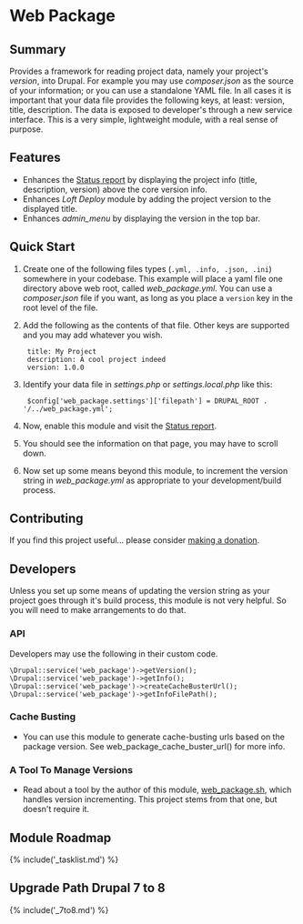 # Web Package

## Summary

Provides a framework for reading project data, namely your project's _version_, into Drupal.  For example you may use _composer.json_ as the source of your information; or you can use a standalone YAML file.  In all cases it is important that your data file provides the following keys, at least: version, title, description.  The data is exposed to developer's through a new service interface.  This is a very simple, lightweight module, with a real sense of purpose.

## Features

* Enhances the [Status report](/admin/reports/status) by displaying the project info (title, description, version) above the core version info.
* Enhances _Loft Deploy_ module by adding the project version to the displayed title.
* Enhances _admin_menu_ by displaying the version in the top bar.

## Quick Start

1. Create one of the following files types (`.yml, .info, .json, .ini`) somewhere in your codebase.  This example will place a yaml file one directory above web root, called _web_package.yml_.  You can use a _composer.json_ file if you want, as long as you place a `version` key in the root level of the file.
1. Add the following as the contents of that file.  Other keys are supported and you may add whatever you wish.

        title: My Project
        description: A cool project indeed
        version: 1.0.0
        
1. Identify your data file in _settings.php_ or _settings.local.php_ like this:

        $config['web_package.settings']['filepath'] = DRUPAL_ROOT . '/../web_package.yml';
                
1. Now, enable this module and visit the [Status report](/admin/reports/status).
1. You should see the information on that page, you may have to scroll down.
1. Now set up some means beyond this module, to increment the version string in _web_package.yml_ as appropriate to your development/build process.

## Contributing

If you find this project useful... please consider [making a donation](https://www.paypal.com/cgi-bin/webscr?cmd=_s-xclick&hosted_button_id=4E5KZHDQCEUV8&item_name=Gratitude%20for%20aklump%2Fweb_package).

## Developers

Unless you set up some means of updating the version string as your project goes through it's build process, this module is not very helpful.  So you will need to make arrangements to do that.

### API

Developers may use the following in their custom code.

    \Drupal::service('web_package')->getVersion();
    \Drupal::service('web_package')->getInfo();
    \Drupal::service('web_package')->createCacheBusterUrl();
    \Drupal::service('web_package')->getInfoFilePath();

### Cache Busting

* You can use this module to generate cache-busting urls based on the package
  version. See web_package_cache_buster_url() for more info.

### A Tool To Manage Versions

* Read about a tool by the author of this module, [web_package.sh](https://github.com/aklump/web_package), which handles version incrementing.  This project stems from that one, but doesn't require it.

## Module Roadmap

{% include('_tasklist.md') %}

## Upgrade Path Drupal 7 to 8

{% include('_7to8.md') %}
